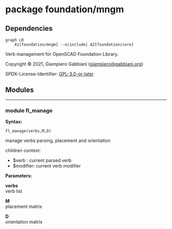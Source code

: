 # package foundation/mngm

## Dependencies

```mermaid
graph LR
    A1[foundation/mngm] --o|include| A2[foundation/core]
```

Verb management for OpenSCAD Foundation Library.

Copyright © 2021, Giampiero Gabbiani (giampiero@gabbiani.org)

SPDX-License-Identifier: [GPL-3.0-or-later](https://spdx.org/licenses/GPL-3.0-or-later.html)


## Modules

---

### module fl_manage

__Syntax:__

    fl_manage(verbs,M,D)

manage verbs parsing, placement and orientation

children context:

- $verb    : current parsed verb
- $modifier: current verb modifier


__Parameters:__

__verbs__  
verb list

__M__  
placement matrix

__D__  
orientation matrix


